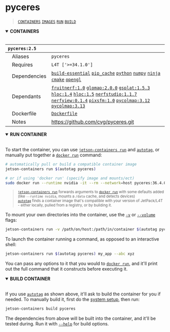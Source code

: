 # pyceres

> [`CONTAINERS`](#user-content-containers) [`IMAGES`](#user-content-images) [`RUN`](#user-content-run) [`BUILD`](#user-content-build)

<details open>
<summary><b><a id="containers">CONTAINERS</a></b></summary>
<br>

| **`pyceres:2.5`** | |
| :-- | :-- |
| &nbsp;&nbsp;&nbsp;Aliases | `pyceres` |
| &nbsp;&nbsp;&nbsp;Requires | `L4T ['>=34.1.0']` |
| &nbsp;&nbsp;&nbsp;Dependencies | [`build-essential`](/packages/build/build-essential) [`pip_cache`](/packages/cuda/cuda) [`python`](/packages/build/python) [`numpy`](/packages/numeric/numpy) [`ninja`](/packages/build/ninja) [`cmake`](/packages/build/cmake/cmake_pip) [`opengl`](/packages/multimedia/opengl) |
| &nbsp;&nbsp;&nbsp;Dependants | [`fruitnerf:1.0`](/packages/3d/nerf/fruitnerf) [`glomap:2.0.0`](/packages/3d/3dvision/glomap) [`gsplat:1.5.3`](/packages/3d/gaussian_splatting/gsplat) [`hloc:1.4`](/packages/3d/3dvision/hloc) [`hloc:1.5`](/packages/3d/3dvision/hloc) [`nerfstudio:1.1.7`](/packages/3d/nerf/nerfstudio) [`nerfview:0.1.4`](/packages/3d/gaussian_splatting/nerfview) [`pixsfm:1.0`](/packages/3d/3dvision/pixsfm) [`pycolmap:3.12`](/packages/3d/3dvision/pycolmap) [`pycolmap:3.13`](/packages/3d/3dvision/pycolmap) |
| &nbsp;&nbsp;&nbsp;Dockerfile | [`Dockerfile`](Dockerfile) |
| &nbsp;&nbsp;&nbsp;Notes | https://github.com/cvg/pyceres.git |

</details>

<details open>
<summary><b><a id="run">RUN CONTAINER</a></b></summary>
<br>

To start the container, you can use [`jetson-containers run`](/docs/run.md) and [`autotag`](/docs/run.md#autotag), or manually put together a [`docker run`](https://docs.docker.com/engine/reference/commandline/run/) command:
```bash
# automatically pull or build a compatible container image
jetson-containers run $(autotag pyceres)

# or if using 'docker run' (specify image and mounts/ect)
sudo docker run --runtime nvidia -it --rm --network=host pyceres:36.4.0

```
> <sup>[`jetson-containers run`](/docs/run.md) forwards arguments to [`docker run`](https://docs.docker.com/engine/reference/commandline/run/) with some defaults added (like `--runtime nvidia`, mounts a `/data` cache, and detects devices)</sup><br>
> <sup>[`autotag`](/docs/run.md#autotag) finds a container image that's compatible with your version of JetPack/L4T - either locally, pulled from a registry, or by building it.</sup>

To mount your own directories into the container, use the [`-v`](https://docs.docker.com/engine/reference/commandline/run/#volume) or [`--volume`](https://docs.docker.com/engine/reference/commandline/run/#volume) flags:
```bash
jetson-containers run -v /path/on/host:/path/in/container $(autotag pyceres)
```
To launch the container running a command, as opposed to an interactive shell:
```bash
jetson-containers run $(autotag pyceres) my_app --abc xyz
```
You can pass any options to it that you would to [`docker run`](https://docs.docker.com/engine/reference/commandline/run/), and it'll print out the full command that it constructs before executing it.
</details>
<details open>
<summary><b><a id="build">BUILD CONTAINER</b></summary>
<br>

If you use [`autotag`](/docs/run.md#autotag) as shown above, it'll ask to build the container for you if needed.  To manually build it, first do the [system setup](/docs/setup.md), then run:
```bash
jetson-containers build pyceres
```
The dependencies from above will be built into the container, and it'll be tested during.  Run it with [`--help`](/jetson_containers/build.py) for build options.
</details>
